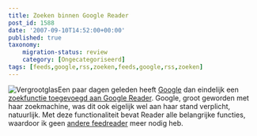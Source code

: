 ```yaml
---
title: Zoeken binnen Google Reader
post_id: 1588
date: '2007-09-10T14:52:00+00:00'
published: true
taxonomy:
    migration-status: review
    category: [Ongecategoriseerd]
tags: [feeds,google,rss,zoeken,feeds,google,rss,zoeken]
---
```

![Vergrootglas](/images/2007/12/lens_182201_9624_400px.thumbnail.jpg)Een paar dagen geleden heeft [Google](http://www.google.nl/) dan eindelijk een [zoekfunctie toegevoegd aan Google Reader](http://googlereader.blogspot.com/2007/09/we-found-it.html). Google, groot geworden met haar zoekmachine, was dit ook eigelijk wel aan haar stand verplicht, natuurlijk. Met deze functionaliteit bevat Reader alle belangrijke functies, waardoor ik geen [andere feedreader](http://www.bloglines.com/) meer nodig heb.
